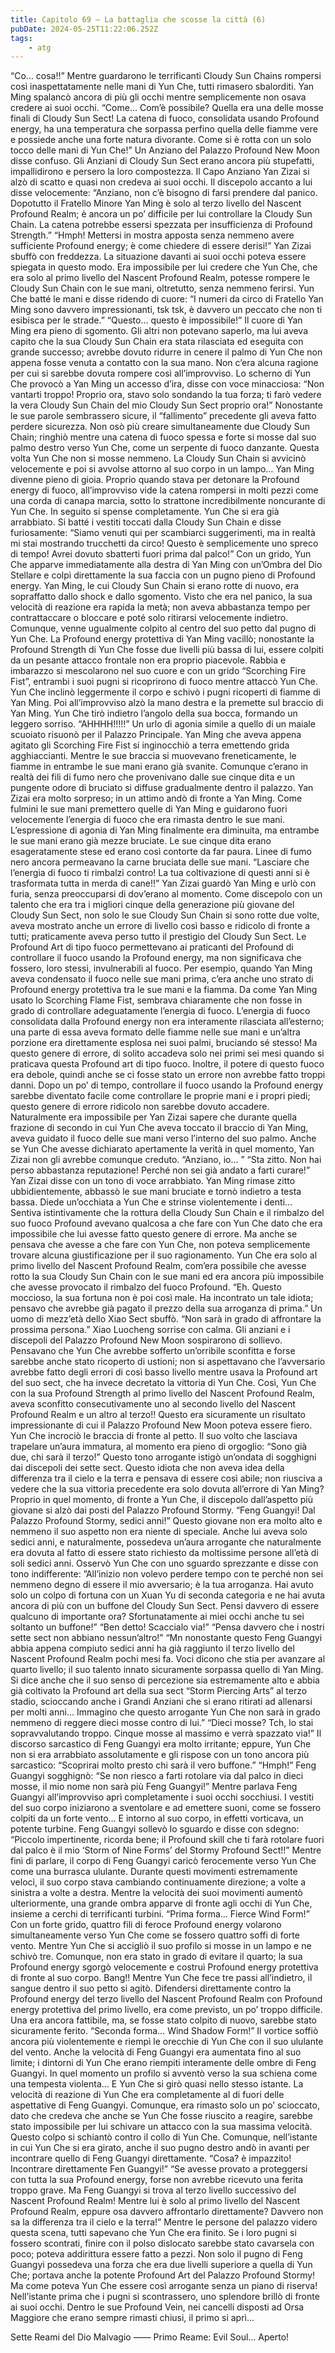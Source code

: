 ```yaml
---
title: Capitolo 69 – La battaglia che scosse la città (6)
pubDate: 2024-05-25T11:22:06.252Z
tags:
    - atg
---
```



“Co… cosa!!”
Mentre guardarono le terrificanti Cloudy Sun Chains rompersi così inaspettatamente nelle mani di Yun Che, tutti rimasero sbalorditi. Yan Ming spalancò ancora di più gli occhi mentre semplicemente non osava credere ai suoi occhi.
“Come… Com’è possibile? Quella era una delle mosse finali di Cloudy Sun Sect! La catena di fuoco, consolidata usando Profound energy, ha una temperatura che sorpassa perfino quella delle fiamme vere e possiede anche una forte natura divorante. Come si è rotta con un solo tocco delle mani di Yun Che!” Un Anziano del Palazzo Profound New Moon disse confuso.
Gli Anziani di Cloudy Sun Sect erano ancora più stupefatti, impallidirono e persero la loro compostezza. Il Capo Anziano Yan Zizai si alzò di scatto e quasi non credeva ai suoi occhi. Il discepolo accanto a lui disse velocemente: “Anziano, non c’è bisogno di farsi prendere dal panico. Dopotutto il Fratello Minore Yan Ming è solo al terzo livello del Nascent Profound Realm; è ancora un po’ difficile per lui controllare la Cloudy Sun Chain. La catena potrebbe essersi spezzata per insufficienza di Profound Strength.”
“Hmph! Mettersi in mostra apposta senza nemmeno avere sufficiente Profound energy; è come chiedere di essere derisi!” Yan Zizai sbuffò con freddezza. La situazione davanti ai suoi occhi poteva essere spiegata in questo modo. Era impossibile per lui credere che Yun Che, che era solo al primo livello del Nascent Profound Realm, potesse rompere le Cloudy Sun Chain con le sue mani, oltretutto, senza nemmeno ferirsi.
Yun Che batté le mani e disse ridendo di cuore: “I numeri da circo di Fratello Yan Ming sono davvero impressionanti, tsk tsk, è davvero un peccato che non ti esibisca per le strade.”
“Questo… questo è impossibile!” Il cuore di Yan Ming era pieno di sgomento. Gli altri non potevano saperlo, ma lui aveva capito che la sua Cloudy Sun Chain era stata rilasciata ed eseguita con grande successo; avrebbe dovuto ridurre in cenere il palmo di Yun Che non appena fosse venuta a contatto con la sua mano. Non c’era alcuna ragione per cui si sarebbe dovuta rompere così all’improvviso.
Lo scherno di Yun Che provocò a Yan Ming un accesso d’ira, disse con voce minacciosa: “Non vantarti troppo! Proprio ora, stavo solo sondando la tua forza; ti farò vedere la vera Cloudy Sun Chain del mio Cloudy Sun Sect proprio ora!”
Nonostante le sue parole sembrassero sicure, il “fallimento” precedente gli aveva fatto perdere sicurezza. Non osò più creare simultaneamente due Cloudy Sun Chain; ringhiò mentre una catena di fuoco spessa e forte si mosse dal suo palmo destro verso Yun Che, come un serpente di fuoco danzante.
Questa volta Yun Che non si mosse nemmeno. La Cloudy Sun Chain si avvicinò velocemente e poi si avvolse attorno al suo corpo in un lampo… Yan Ming divenne pieno di gioia. Proprio quando stava per detonare la Profound energy di fuoco, all’improvviso vide la catena rompersi in molti pezzi come una corda di canapa marcia, sotto lo strattone incredibilmente noncurante di Yun Che.
In seguito si spense completamente.
Yun Che si era già arrabbiato. Si batté i vestiti toccati dalla Cloudy Sun Chain e disse furiosamente: “Siamo venuti qui per scambiarci suggerimenti, ma in realtà mi stai mostrando trucchetti da circo! Questo è semplicemente uno spreco di tempo! Avrei dovuto sbatterti fuori prima dal palco!”
Con un grido, Yun Che apparve immediatamente alla destra di Yan Ming con un’Ombra del Dio Stellare e colpì direttamente la sua faccia con un pugno pieno di Profound energy. Yan Ming, le cui Cloudy Sun Chain si erano rotte di nuovo, era sopraffatto dallo shock e dallo sgomento. Visto che era nel panico, la sua velocità di reazione era rapida la metà; non aveva abbastanza tempo per contrattaccare o bloccare e poté solo ritirarsi velocemente indietro. Comunque, venne ugualmente colpito al centro del suo petto dal pugno di Yun Che.
La Profound energy protettiva di Yan Ming vacillò; nonostante la Profound Strength di Yun Che fosse due livelli più bassa di lui, essere colpiti da un pesante attacco frontale non era proprio piacevole.
Rabbia e imbarazzo si mescolarono nel suo cuore e con un grido “Scorching Fire Fist”, entrambi i suoi pugni si ricoprirono di fuoco mentre attaccò Yun Che.
Yun Che inclinò leggermente il corpo e schivò i pugni ricoperti di fiamme di Yan Ming. Poi all’improvviso alzò la mano destra e la premette sul braccio di Yan Ming. Yun Che tirò indietro l’angolo della sua bocca, formando un leggero sorriso.
“AHHHH!!!!!”
Un urlo di agonia simile a quello di un maiale scuoiato risuonò per il Palazzo Principale. Yan Ming che aveva appena agitato gli Scorching Fire Fist si inginocchiò a terra emettendo grida agghiaccianti. Mentre le sue braccia si muovevano freneticamente, le fiamme in entrambe le sue mani erano già svanite.
Comunque c’erano in realtà dei fili di fumo nero che provenivano dalle sue cinque dita e un pungente odore di bruciato si diffuse gradualmente dentro il palazzo.
Yan Zizai era molto sorpreso; in un attimo andò di fronte a Yan Ming. Come fulmini le sue mani premettero quelle di Yan Ming e guidarono fuori velocemente l’energia di fuoco che era rimasta dentro le sue mani.
L’espressione di agonia di Yan Ming finalmente era diminuita, ma entrambe le sue mani erano già mezze bruciate. Le sue cinque dita erano esageratamente stese ed erano così contorte da far paura. Linee di fumo nero ancora permeavano la carne bruciata delle sue mani.
“Lasciare che l’energia di fuoco ti rimbalzi contro! La tua coltivazione di questi anni si è trasformata tutta in merda di cane!!” Yan Zizai guardò Yan Ming e urlò con furia, senza preoccuparsi di dov’erano al momento. Come discepolo con un talento che era tra i migliori cinque della generazione più giovane del Cloudy Sun Sect, non solo le sue Cloudy Sun Chain si sono rotte due volte, aveva mostrato anche un errore di livello così basso e ridicolo di fronte a tutti; praticamente aveva perso tutto il prestigio del Cloudy Sun Sect.
Le Profound Art di tipo fuoco permettevano ai praticanti del Profound di controllare il fuoco usando la Profound energy, ma non significava che fossero, loro stessi, invulnerabili al fuoco. Per esempio, quando Yan Ming aveva condensato il fuoco nelle sue mani prima, c’era anche uno strato di Profound energy protettiva tra le sue mani e la fiamma.
Da come Yan Ming usato lo Scorching Flame Fist, sembrava chiaramente che non fosse in grado di controllare adeguatamente l’energia di fuoco. L’energia di fuoco consolidata dalla Profound energy non era interamente rilasciata all’esterno; una parte di essa aveva formato delle fiamme nelle sue mani e un’altra porzione era direttamente esplosa nei suoi palmi, bruciando sé stesso! Ma questo genere di errore, di solito accadeva solo nei primi sei mesi quando si praticava questa Profound art di tipo fuoco. Inoltre, il potere di questo fuoco era debole, quindi anche se ci fosse stato un errore non avrebbe fatto troppi danni. Dopo un po’ di tempo, controllare il fuoco usando la Profound energy sarebbe diventato facile come controllare le proprie mani e i propri piedi; questo genere di errore ridicolo non sarebbe dovuto accadere.
Naturalmente era impossibile per Yan Zizai sapere che durante quella frazione di secondo in cui Yun Che aveva toccato il braccio di Yan Ming, aveva guidato il fuoco delle sue mani verso l’interno del suo palmo. Anche se Yun Che avesse dichiarato apertamente la verità in quel momento, Yan Zizai non gli avrebbe comunque creduto.
“Anziano, io… ”
“Sta zitto. Non hai perso abbastanza reputazione! Perché non sei già andato a farti curare!”
Yan Zizai disse con un tono di voce arrabbiato.
Yan Ming rimase zitto ubbidientemente, abbassò le sue mani bruciate e tornò indietro a testa bassa. Diede un’occhiata a Yun Che e strinse violentemente i denti… Sentiva istintivamente che la rottura della Cloudy Sun Chain e il rimbalzo del suo fuoco Profound avevano qualcosa a che fare con Yun Che dato che era impossibile che lui avesse fatto questo genere di errore. Ma anche se pensava che avesse a che fare con Yun Che, non poteva semplicemente trovare alcuna giustificazione per il suo ragionamento. Yun Che era solo al primo livello del Nascent Profound Realm, com’era possibile che avesse rotto la sua Cloudy Sun Chain con le sue mani ed era ancora più impossibile che avesse provocato il rimbalzo del fuoco Profound.
“Eh. Questo moccioso, la sua fortuna non è poi così male. Ha incontrato un tale idiota; pensavo che avrebbe già pagato il prezzo della sua arroganza di prima.” Un uomo di mezz’età dello Xiao Sect sbuffò.
“Non sarà in grado di affrontare la prossima persona.” Xiao Luocheng sorrise con calma.
Gli anziani e i discepoli del Palazzo Profound New Moon sospirarono di sollievo. Pensavano che Yun Che avrebbe sofferto un’orribile sconfitta e forse sarebbe anche stato ricoperto di ustioni; non si aspettavano che l’avversario avrebbe fatto degli errori di così basso livello mentre usava la Profound art del suo sect, che ha invece decretato la vittoria di Yun Che. Così, Yun Che con la sua Profound Strength al primo livello del Nascent Profound Realm, aveva sconfitto consecutivamente uno al secondo livello del Nascent Profound Realm e un altro al terzo!!
Questo era sicuramente un risultato impressionante di cui il Palazzo Profound New Moon poteva essere fiero.
Yun Che incrociò le braccia di fronte al petto. Il suo volto che lasciava trapelare un’aura immatura, al momento era pieno di orgoglio: “Sono già due, chi sarà il terzo!”
Questo tono arrogante istigò un’ondata di sogghigni dai discepoli dei sette sect. Questo idiota che non aveva idea della differenza tra il cielo e la terra e pensava di essere così abile; non riusciva a vedere che la sua vittoria precedente era solo dovuta all’errore di Yan Ming?
Proprio in quel momento, di fronte a Yun Che, il discepolo dall’aspetto più giovane si alzò dai posti del Palazzo Profound Stormy.
“Feng Guangyi! Dal Palazzo Profound Stormy, sedici anni!” Questo giovane non era molto alto e nemmeno il suo aspetto non era niente di speciale. Anche lui aveva solo sedici anni, e naturalmente, possedeva un’aura arrogante che naturalmente era dovuta al fatto di essere stato richiesto da moltissime persone all’età di soli sedici anni. Osservò Yun Che con uno sguardo sprezzante e disse con tono indifferente: ”All’inizio non volevo perdere tempo con te perché non sei nemmeno degno di essere il mio avversario; è la tua arroganza. Hai avuto solo un colpo di fortuna con un Xuan Yu di seconda categoria e ne hai avuta ancora di più con un buffone del Cloudy Sun Sect. Pensi davvero di essere qualcuno di importante ora? Sfortunatamente ai miei occhi anche tu sei soltanto un buffone!”
“Ben detto! Scaccialo via!”
“Pensa davvero che i nostri sette sect non abbiano nessun’altro!”
“Mn nonostante questo Feng Guangyi abbia appena compiuto sedici anni ha già raggiunto il terzo livello del Nascent Profound Realm pochi mesi fa. Voci dicono che stia per avanzare al quarto livello; il suo talento innato sicuramente sorpassa quello di Yan Ming. Si dice anche che il suo senso di percezione sia estremamente alto e abbia già coltivato la Profound art della sua sect “Storm Piercing Arts” al terzo stadio, scioccando anche i Grandi Anziani che si erano ritirati ad allenarsi per molti anni… Immagino che questo arrogante Yun Che non sarà in grado nemmeno di reggere dieci mosse contro di lui.”
“Dieci mosse? Tch, lo stai sopravvalutando troppo. Cinque mosse al massimo e verrà spazzato via!”
Il discorso sarcastico di Feng Guangyi era molto irritante; eppure, Yun Che non si era arrabbiato assolutamente e gli rispose con un tono ancora più sarcastico: “Scoprirai molto presto chi sarà il vero buffone.”
“Hmph!” Feng Guangyi sogghignò: “Se non riesco a farti rotolare via dal palco in dieci mosse, il mio nome non sarà più Feng Guangyi!”
Mentre parlava Feng Guangyi all’improvviso aprì completamente i suoi occhi socchiusi. I vestiti del suo corpo iniziarono a sventolare e ad emettere suoni, come se fossero colpiti da un forte vento… E intorno al suo corpo, in effetti vorticava, un potente turbine.
Feng Guangyi sollevò lo sguardo e disse con sdegno: “Piccolo impertinente, ricorda bene; il Profound skill che ti farà rotolare fuori dal palco è il mio ‘Storm of Nine Forms’ del Stormy Profound Sect!!”
Mentre finì di parlare, il corpo di Feng Guangyi caricò ferocemente verso Yun Che come una burrasca ululante.
Durante questi movimenti estremamente veloci, il suo corpo stava cambiando continuamente direzione; a volte a sinistra a volte a destra. Mentre la velocità dei suoi movimenti aumentò ulteriormente, una grande ombra apparve di fronte agli occhi di Yun Che, insieme a cerchi di terrificanti turbini.
“Prima forma… Fierce Wind Form!”
Con un forte grido, quattro fili di feroce Profound energy volarono simultaneamente verso Yun Che come se fossero quattro soffi di forte vento. Mentre Yun Che si accigliò il suo profilo si mosse in un lampo e ne schivò tre. Comunque, non era stato in grado di evitare il quarto; la sua Profound energy sgorgò velocemente e costruì Profound energy protettiva di fronte al suo corpo.
Bang!!
Mentre Yun Che fece tre passi all’indietro, il sangue dentro il suo petto si agitò. Difendersi direttamente contro la Profound energy del terzo livello del Nascent Profound Realm con Profound energy protettiva del primo livello, era come previsto, un po’ troppo difficile. Una era ancora fattibile, ma, se fosse stato colpito di nuovo, sarebbe stato sicuramente ferito.
“Seconda forma… Wind Shadow Form!”
Il vortice soffiò ancora più violentemente e riempì le orecchie di Yun Che con il suo ululante del vento. Anche la velocità di Feng Guangyi era aumentata fino al suo limite; i dintorni di Yun Che erano riempiti interamente delle ombre di Feng Guangyi. In quel momento un profilo si avventò verso la sua schiena come una tempesta violenta… E Yun Che si girò quasi nello stesso istante.
La velocità di reazione di Yun Che era completamente al di fuori delle aspettative di Feng Guangyi. Comunque, era rimasto solo un po’ scioccato, dato che credeva che anche se Yun Che fosse riuscito a reagire, sarebbe stato impossibile per lui schivare un attacco con la sua massima velocità. Questo colpo si schiantò contro il collo di Yun Che.
Comunque, nell’istante in cui Yun Che si era girato, anche il suo pugno destro andò in avanti per incontrare quello di Feng Guangyi direttamente.
“Cosa? è impazzito! Incontrare direttamente Fen Guangyi!”
“Se avesse provato a proteggersi con tutta la sua Profound energy, forse non avrebbe ricevuto una ferita troppo grave. Ma Feng Guangyi si trova al terzo livello successivo del Nascent Profound Realm! Mentre lui è solo al primo livello del Nascent Profound Realm, eppure osa davvero affrontarlo direttamente? Davvero non sa la differenza tra il cielo e la terra!”
Mentre le persone del palazzo videro questa scena, tutti sapevano che Yun Che era finito. Se i loro pugni si fossero scontrati, finire con il polso dislocato sarebbe stato cavarsela con poco; poteva addirittura essere fatto a pezzi. Non solo il pugno di Feng Guangyi possedeva una forza che era due livelli superiore a quella di Yun Che; portava anche la potente Profound Art del Palazzo Profound Stormy!
Ma come poteva Yun Che essere così arrogante senza un piano di riserva!
Nell’istante prima che i pugni si scontrassero, uno splendore brillò di fronte ai suoi occhi. Dentro le sue Profound Vein, nei cancelli disposti ad Orsa Maggiore che erano sempre rimasti chiusi, il primo si aprì…


Sette Reami del Dio Malvagio —— Primo Reame: Evil Soul… Aperto!



